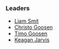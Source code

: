 ### Leaders

* [Liam Smit](mailto:liam.smit@owasp.org)
* [Christo Goosen](mailto:christo.goosen@owasp.org)
* [Timo Goosen](mailto:timo.goosen@owasp.org)
* [Keagan Jarvis](mailto:keagan.jarvis@gmail.com)
